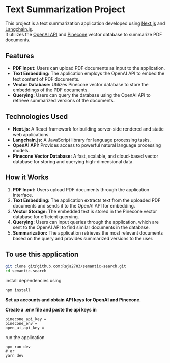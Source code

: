 # Text Summarization Project

This project is a text summarization application developed using [Next.js]() and [Langchain.js](https://js.langchain.com/docs/get_started/introduction).  
It utilizes the [OpenAI API](https://platform.openai.com/) and [Pinecone](https://www.pinecone.io/) vector database to summarize PDF documents.

## Features
- **PDF Input:** Users can upload PDF documents as input to the application.
- **Text Embedding:** The application employs the OpenAI API to embed the text content of PDF documents.
- **Vector Database:** Utilizes Pinecone vector database to store the embeddings of the PDF documents.
- **Querying:** Users can query the database using the OpenAI API to retrieve summarized versions of the documents.

## Technologies Used
- **Next.js:** A React framework for building server-side rendered and static web applications.
- **Langchain.js:** A JavaScript library for language processing tasks.
- **OpenAI API:** Provides access to powerful natural language processing models.
- **Pinecone Vector Database:** A fast, scalable, and cloud-based vector database for storing and querying high-dimensional data.

## How it Works
1. **PDF Input:** Users upload PDF documents through the application interface.  
2. **Text Embedding:** The application extracts text from the uploaded PDF documents and sends it to the OpenAI API for embedding.  
3. **Vector Storage:** The embedded text is stored in the Pinecone vector database for efficient querying.  
3. **Querying:** Users can input queries through the application, which are sent to the OpenAI API to find similar documents in the database.  
4. **Summarization:** The application retrieves the most relevant documents based on the query and provides summarized versions to the user.  

## To use this application

```bash
git clone git@github.com:Raja2703/semantic-search.git
cd semantic-search

```
install dependencies using

```bash
npm install
```
**Set up accounts and obtain API keys for OpenAI and Pinecone.**

**Create a .env file and paste the api keys in**
```
pinecone_api_key =  
pinecone_env =  
open_ai_api_key =  
```

run the application
```
npm run dev
# or
yarn dev
```

